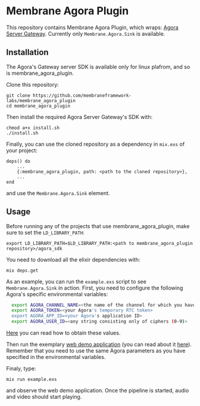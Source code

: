 # Membrane Agora Plugin

This repository contains Membrane Agora Plugin, which wraps:
[Agora Server Gateway](https://docs.agora.io/en/server-gateway/overview/product-overview?platform=linux-cpp).
Currently only `Membrane.Agora.Sink` is available.

## Installation
The Agora's Gateway server SDK is available only for linux plafrom, and so is membrane_agora_plugin.

Clone this repository:
```
git clone https://github.com/membraneframework-labs/membrane_agora_plugin
cd membrane_agora_plugin
```

Then install the required Agora Server Gateway's SDK with:
```
chmod a+x install.sh
./install.sh
``` 

Finally, you can use the cloned repository as a dependency in `mix.exs` of your project:
```
deps() do
    ... 
    {:membrane_agora_plugin, path: <path to the cloned repository>},
    ...
end
```
and use the `Membrane.Agora.Sink` element.

## Usage
Before running any of the projects that use membrane_agora_plugin, make sure to set the `LD_LIBRARY_PATH`:
```
export LD_LIBRARY_PATH=$LD_LIBRARY_PATH:<path to membrane_agora_plugin repository>/agora_sdk
```
You need to download all the elixir dependencies with:
```
mix deps.get
```

As an example, you can run the `example.exs` script to see `Membrane.Agora.Sink` in action.
First, you need to configure the following Agora's specific environmental variables:
```bash
  export AGORA_CHANNEL_NAME=<the name of the channel for which you have generated the temporary RTC token>
  export AGORA_TOKEN=<your Agora's temporary RTC token>
  export AGORA_APP_ID=<your Agora's application ID>
  export AGORA_USER_ID=<any string consisting only of ciphers (0-9)>
```
[Here](https://docs.agora.io/en/server-gateway/reference/manage-agora-account?platform=linux-cpp) you can read how to obtain these values.

Then run the exemplary [web demo application](https://webdemo.agora.io/basicVideoCall/index.html) (you can read about it [here](https://docs.agora.io/en/server-gateway/get-started/integrate-sdk?platform=linux-cpp#use-the-client-to-receive-streams-sent-from-the-server)).
Remember that you need to use the same Agora parameters as you have specified in the environmental variables.

Finaly, type:
```
mix run example.exs
```
and observe the web demo application.
Once the pipeline is started, audio and video should start playing.
